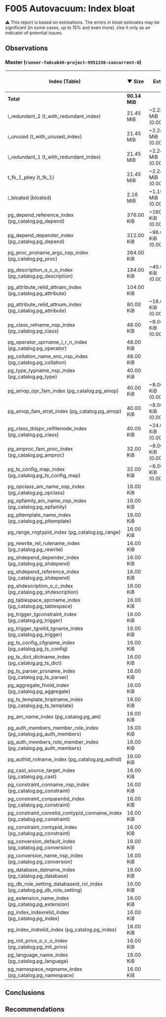 # F005 Autovacuum: Index bloat #
:warning: This report is based on estimations. The errors in bloat estimates may be significant (in some cases, up to 15% and even more). Use it only as an indicator of potential issues.

## Observations ##


### Master (`runner-fa6cab46-project-9951336-concurrent-0`) ###
 Index (Table) | &#9660;&nbsp;Size | Extra | Estimated bloat | Est. bloat, bytes | Est. bloat ratio,% | Live | Fill factor
---------------|-------------------|-------|-------|-------------|-------------|------|-------------
**Total** |**90.14 MiB** ||**1.73 MiB** |**1,810,432**|||
i_redundant_2 (t_with_redundant_index) |21.45 MiB |~2.24 MiB (0.00%) |88.00 KiB |90,112 |0.40 |~21.36 MiB |90
i_unused (t_with_unused_index) |21.45 MiB |~2.24 MiB (0.00%) |88.00 KiB |90,112 |0.40 |~21.36 MiB |90
i_redundant_1 (t_with_redundant_index) |21.45 MiB |~2.24 MiB (0.00%) |88.00 KiB |90,112 |0.40 |~21.36 MiB |90
t_fk_1_pkey (t_fk_1) |21.45 MiB |~2.24 MiB (0.00%) |88.00 KiB |90,112 |0.40 |~21.36 MiB |90
i_bloated (bloated) |2.16 MiB |~1.19 MiB (0.00%) |1.08 MiB |1,130,496 |50.00 |~1.08 MiB |90
pg_depend_reference_index (pg_catalog.pg_depend) |376.00 KiB |~160.00 KiB (0.00%) |136.00 KiB |139,264 |36.17 |~240.00 KiB |90
pg_depend_depender_index (pg_catalog.pg_depend) |312.00 KiB |~96.00 KiB (0.00%) |72.00 KiB |73,728 |23.08 |~240.00 KiB |90
pg_proc_proname_args_nsp_index (pg_catalog.pg_proc) |264.00 KiB | | | | |~392.00 KiB |90
pg_description_o_c_o_index (pg_catalog.pg_description) |184.00 KiB |~40.00 KiB (0.00%) |32.00 KiB |32,768 |17.39 |~152.00 KiB |90
pg_attribute_relid_attnam_index (pg_catalog.pg_attribute) |104.00 KiB | | | | |~248.00 KiB |90
pg_attribute_relid_attnum_index (pg_catalog.pg_attribute) |80.00 KiB |~16.00 KiB (0.00%) |8.00 KiB |8,192 |10.00 |~72.00 KiB |90
pg_class_relname_nsp_index (pg_catalog.pg_class) |48.00 KiB |~8.00 KiB (0.00%) |8.00 KiB |8,192 |16.67 |~40.00 KiB |90
pg_operator_oprname_l_r_n_index (pg_catalog.pg_operator) |48.00 KiB | | | | |~88.00 KiB |90
pg_collation_name_enc_nsp_index (pg_catalog.pg_collation) |48.00 KiB | | | | |~72.00 KiB |90
pg_type_typname_nsp_index (pg_catalog.pg_type) |40.00 KiB | | | | |~48.00 KiB |90
pg_amop_opr_fam_index (pg_catalog.pg_amop) |40.00 KiB |~8.00 KiB (0.00%) |8.00 KiB |8,192 |20.00 |~32.00 KiB |90
pg_amop_fam_strat_index (pg_catalog.pg_amop) |40.00 KiB |~8.00 KiB (0.00%) |8.00 KiB |8,192 |20.00 |~32.00 KiB |90
pg_class_tblspc_relfilenode_index (pg_catalog.pg_class) |40.00 KiB |~24.00 KiB (0.00%) |24.00 KiB |24,576 |60.00 |~16.00 KiB |90
pg_amproc_fam_proc_index (pg_catalog.pg_amproc) |32.00 KiB |~8.00 KiB (0.00%) |8.00 KiB |8,192 |25.00 |~24.00 KiB |90
pg_ts_config_map_index (pg_catalog.pg_ts_config_map) |32.00 KiB |~8.00 KiB (0.00%) |8.00 KiB |8,192 |25.00 |~24.00 KiB |90
pg_opclass_am_name_nsp_index (pg_catalog.pg_opclass) |16.00 KiB | | | | |~24.00 KiB |90
pg_opfamily_am_name_nsp_index (pg_catalog.pg_opfamily) |16.00 KiB | | | | |~24.00 KiB |90
pg_pltemplate_name_index (pg_catalog.pg_pltemplate) |16.00 KiB | | | | |~16.00 KiB |90
pg_range_rngtypid_index (pg_catalog.pg_range) |16.00 KiB | | | | |~16.00 KiB |90
pg_rewrite_rel_rulename_index (pg_catalog.pg_rewrite) |16.00 KiB | | | | |~24.00 KiB |90
pg_shdepend_depender_index (pg_catalog.pg_shdepend) |16.00 KiB | | | | |~16.00 KiB |90
pg_shdepend_reference_index (pg_catalog.pg_shdepend) |16.00 KiB | | | | |~16.00 KiB |90
pg_shdescription_o_c_index (pg_catalog.pg_shdescription) |16.00 KiB | | | | |~16.00 KiB |90
pg_tablespace_spcname_index (pg_catalog.pg_tablespace) |16.00 KiB | | | | |~16.00 KiB |90
pg_trigger_tgconstraint_index (pg_catalog.pg_trigger) |16.00 KiB | | | | |~16.00 KiB |90
pg_trigger_tgrelid_tgname_index (pg_catalog.pg_trigger) |16.00 KiB | | | | |~16.00 KiB |90
pg_ts_config_cfgname_index (pg_catalog.pg_ts_config) |16.00 KiB | | | | |~16.00 KiB |90
pg_ts_dict_dictname_index (pg_catalog.pg_ts_dict) |16.00 KiB | | | | |~16.00 KiB |90
pg_ts_parser_prsname_index (pg_catalog.pg_ts_parser) |16.00 KiB | | | | |~16.00 KiB |90
pg_aggregate_fnoid_index (pg_catalog.pg_aggregate) |16.00 KiB | | | | |~16.00 KiB |90
pg_ts_template_tmplname_index (pg_catalog.pg_ts_template) |16.00 KiB | | | | |~16.00 KiB |90
pg_am_name_index (pg_catalog.pg_am) |16.00 KiB | | | | |~16.00 KiB |90
pg_auth_members_member_role_index (pg_catalog.pg_auth_members) |16.00 KiB | | | | |~16.00 KiB |90
pg_auth_members_role_member_index (pg_catalog.pg_auth_members) |16.00 KiB | | | | |~16.00 KiB |90
pg_authid_rolname_index (pg_catalog.pg_authid) |16.00 KiB | | | | |~16.00 KiB |90
pg_cast_source_target_index (pg_catalog.pg_cast) |16.00 KiB | | | | |~16.00 KiB |90
pg_constraint_conname_nsp_index (pg_catalog.pg_constraint) |16.00 KiB | | | | |~16.00 KiB |90
pg_constraint_conparentid_index (pg_catalog.pg_constraint) |16.00 KiB | | | | |~16.00 KiB |90
pg_constraint_conrelid_contypid_conname_index (pg_catalog.pg_constraint) |16.00 KiB | | | | |~16.00 KiB |90
pg_constraint_contypid_index (pg_catalog.pg_constraint) |16.00 KiB | | | | |~16.00 KiB |90
pg_conversion_default_index (pg_catalog.pg_conversion) |16.00 KiB | | | | |~16.00 KiB |90
pg_conversion_name_nsp_index (pg_catalog.pg_conversion) |16.00 KiB | | | | |~24.00 KiB |90
pg_database_datname_index (pg_catalog.pg_database) |16.00 KiB | | | | |~16.00 KiB |90
pg_db_role_setting_databaseid_rol_index (pg_catalog.pg_db_role_setting) |16.00 KiB | | | | |~16.00 KiB |90
pg_extension_name_index (pg_catalog.pg_extension) |16.00 KiB | | | | |~16.00 KiB |90
pg_index_indexrelid_index (pg_catalog.pg_index) |16.00 KiB | | | | |~16.00 KiB |90
pg_index_indrelid_index (pg_catalog.pg_index) |16.00 KiB | | | | |~16.00 KiB |90
pg_init_privs_o_c_o_index (pg_catalog.pg_init_privs) |16.00 KiB | | | | |~16.00 KiB |90
pg_language_name_index (pg_catalog.pg_language) |16.00 KiB | | | | |~16.00 KiB |90
pg_namespace_nspname_index (pg_catalog.pg_namespace) |16.00 KiB | | | | |~16.00 KiB |90


## Conclusions ##


## Recommendations ##


